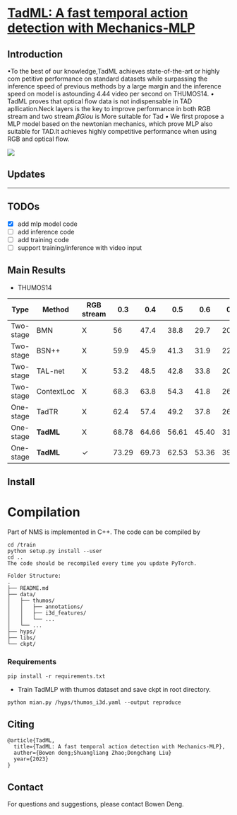 # [TadML: A fast temporal action detection with Mechanics-MLP](https://github.com/BonedDeng/TadML)



## Introduction

•To the best of our knowledge,TadML achieves state-of-the-art or highly com petitive performance on standard datasets while surpassing the inference speed of previous methods by a large margin and the inference speed on model is astounding 4.44 video per second on THUMOS14.
*•* TadML proves that optical flow data is not indispensable in TAD apllication.Neck layers is the key to improve performance in both RGB stream and two stream.*βGiou* is More suitable for Tad
*•* We first propose a MLP model based on the newtonian mechanics, which prove MLP also suitable for TAD.It achieves highly competitive performance when using RGB and optical flow.

![](./Figure.jpg)

## Updates

---

## TODOs



- [x]  add mlp model code
- [ ] add inference code
- [ ] add training code
- [ ] support training/inference with video input

## Main Results

- THUMOS14

| Type      | Method    | RGB stream | 0.3   | 0.4   | 0.5   | 0.6   | 0.7   | Avg     |
| --------- | --------- | ---------- | ----- | ----- | ----- | ----- | ----- | ------- |
| Two-stage | BMN       | X          | 56    | 47.4  | 38.8  | 29.7  | 20.5  | 38.48   |
| Two-stage | BSN++     | X          | 59.9  | 45.9  | 41.3  | 31.9  | 22.8  | 40.36   |
| Two-stage | TAL-net   | X          | 53.2  | 48.5  | 42.8  | 33.8  | 20.8  | 39.8    |
| Two-stage | ContextLoc| X          | 68.3  | 63.8  | 54.3  | 41.8  | 26.2  | 50.88   |
| One-stage | TadTR     | X          | 62.4  | 57.4  | 49.2  | 37.8  | 26.3  | 46.6    |
| One-stage | **TadML**     | X          | 68.78 | 64.66 | 56.61 | 45.40 | 31.88 | **53.46**   |
| One-stage | **TadML**    | ✓          | 73.29 | 69.73 | 62.53 | 53.36 | 39.60 | **59.70**   |

## Install
# Compilation

Part of NMS is implemented in C++. The code can be compiled by

```shell
cd /train
python setup.py install --user
cd ..
The code should be recompiled every time you update PyTorch.
```
```
Folder Structure:
.
├── README.md
├── data/
│   ├── thumos/
│   │   ├── annotations/
│   │   ├── i3d_features/
│   │   └── ...
│   └── ...
├── hyps/
├── libs/
└── ckpt/
```

### Requirements

```linux
pip install -r requirements.txt
```
* Train TadMLP with thumos dataset and save ckpt in root directory.
```shell
python mian.py /hyps/thumos_i3d.yaml --output reproduce
```


## Citing

```
@article{TadML,
  title={TadML: A fast temporal action detection with Mechanics-MLP},
  auther={Bowen deng;Shuangliang Zhao;Dongchang Liu}
  year={2023}
}
```

## Contact

For questions and suggestions, please contact Bowen Deng.
